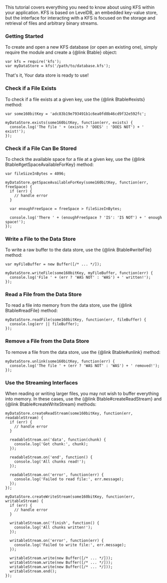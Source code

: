 This tutorial covers everything you need to know about using KFS within your 
application. KFS is based on LevelDB, an embedded key-value store, but the 
interface for interacting with a KFS is focused on the storage and retrieval 
of files and arbitrary binary streams.

### Getting Started

To create and open a new KFS database (or open an existing one), simply 
require the module and create a {@link Btable} object:

```
var kfs = require('kfs');
var myDataStore = kfs('/path/to/database.kfs');
```

That's it, Your data store is ready to use!

### Check if a File Exists

To check if a file exists at a given key, use the {@link Btable#exists} method:

```
var some160bitKey = 'adc83b19e793491b1c6ea0fd8b46cd9f32e592fc';

myDataStore.exists(some160bitKey, function(err, exists) {
  console.log('The file ' + (exists ? 'DOES' : 'DOES NOT') + ' exist!');
});
```

### Check if a File Can Be Stored

To check the available space for a file at a given key, use the 
{@link Btable#getSpaceAvailableForKey} method:

```
var fileSizeInBytes = 4096;

myDataStore.getSpaceAvailableForKey(some160bitKey, function(err, freeSpace) {
  if (err) {
    // handle error
  }

  var enoughFreeSpace = freeSpace > fileSizeInBytes;

  console.log('There ' + (enoughFreeSpace ? 'IS': 'IS NOT') + ' enough space!');
});
```

### Write a File to the Data Store

To write a raw buffer to the data store, use the {@link Btable#writeFile} 
method:

```
var myFileBuffer = new Buffer([/* ... */]);

myDataStore.writeFile(some160bitKey, myFileBuffer, function(err) {
  console.log('File ' + (err ? 'WAS NOT' : 'WAS') + ' written!');
});
```

### Read a File from the Data Store

To read a file into memory from the data store, use the {@link Btable#readFile} 
method:

```
myDataStore.readFile(some160bitKey, function(err, fileBuffer) {
  console.log(err || fileBuffer);
});
```

### Remove a File from the Data Store

To remove a file from the data store, use the {@link Btable#unlink} method:

```
myDataStore.unlink(some160bitKey, function(err) {
  console.log('The file ' + (err ? 'WAS NOT' : 'WAS') + ' removed!');
});
```

### Use the Streaming Interfaces

When reading or writing larger files, you may not wish to buffer everything 
into memory. In these cases, use the {@link Btable#createReadStream} and 
{@link Btable#createWriteStream} methods:

```
myDataStore.createReadStream(some160bitKey, function(err, readableStream) {
  if (err) {
    // handle error
  }

  readableStream.on('data', function(chunk) {
    console.log('Got chunk:', chunk);
  });

  readableStream.on('end', function() {
    console.log('All chunks read!');
  });

  readableStream.on('error', function(err) {
    console.log('Failed to read file:', err.message);
  });
});
```

```
myDataStore.createWriteStream(some160bitKey, function(err, writableStream) {
  if (err) {
    // handle error
  }

  writableStream.on('finish', function() {
    console.log('All chunks written!');
  });

  writableStream.on('error', function(err) {
    console.log('Failed to write file:', err.message);
  });

  writableStream.write(new Buffer([/* ... */]));
  writableStream.write(new Buffer([/* ... */]));
  writableStream.write(new Buffer([/* ... */]));
  writableStream.end();
});
```
